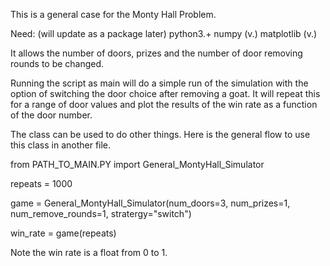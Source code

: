 This is a general case for the Monty Hall Problem.

Need:  (will update as a package later)
python3.+
numpy (v.)
matplotlib (v.)

It allows the number of doors, prizes and the number of door removing rounds to be changed.

Running the script as main will do a simple run of the simulation with the option of switching the door choice after removing a goat.
It will repeat this for a range of door values and plot the results of the win rate as a function of the door number.

The class can be used to do other things. Here is the general flow to use this class in another file. 

from PATH_TO_MAIN.PY import General_MontyHall_Simulator

repeats = 1000

game = General_MontyHall_Simulator(num_doors=3, num_prizes=1, num_remove_rounds=1, stratergy="switch")

win_rate = game(repeats)


Note the win rate is a float from 0 to 1.
